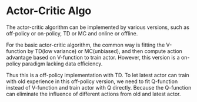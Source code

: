 # Actor-Critic Algo

The actor-critic algorithm can be implemented by various versions, such as off-policy or on-policy, TD or MC and online or offline.

For the basic actor-critic algorithm, the common way is fitting the V-function by TD(low variance) or MC(unbiased), and then compute action advantage based on V-function to train actor. However, this version is a on-policy paradigm lacking data efficiency.

Thus this is a off-policy implementation with TD. To let latest actor can train with old experience in this off-policy version, we need to fit Q-function instead of V-function and train actor with Q directly. Because the Q-function can eliminate the influence of different actions from old and latest actor.